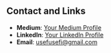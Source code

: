 

## Contact and Links

- **Medium**: [Your Medium Profile](https://medium.com/@usefusefi)
- **LinkedIn**: [Your LinkedIn Profile](https://www.linkedin.com/in/usefusefi)
- **Email**: [usefusefi@gmail.com](mailto:usefusefi@gmail.com)
